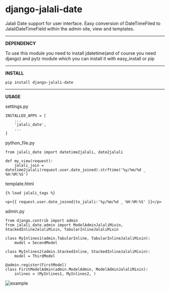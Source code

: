 # django-jalali-date
Jalali Date support for user interface. Easy conversion of DateTimeFiled to JalaliDateTimeField within the admin site, view and templates.
 
----------
**DEPENDENCY**

To use this module you need to install jdatetime(and of course you need django) and pytz module which you can install it with easy_install or pip

----------
**INSTALL**

    pip install django-jalali-date   

----------
**USAGE**

settings.py

    INSTALLED_APPS = [
	    ...
	    'jalali_date',
	    ...
	]


python_file.py

    from jalali_date import datetime2jalali, date2jalali
    
    def my_view(request):
        jalali_join = datetime2jalali(request.user.date_joined).strftime('%y/%m/%d _ %H:%M:%S')
   
template.html
    
    {% load jalali_tags %}
    
    <p>{{ request.user.date_joined|to_jalali:'%y/%m/%d _ %H:%M:%S' }}</p>


admin.py

	from django.contrib import admin
	from jalali_date.admin import ModelAdminJalaliMixin, StackedInlineJalaliMixin, TabularInlineJalaliMixin
	    
    class MyInlines1(admin.TabularInline, TabularInlineJalaliMixin):
	    model = SecendModel
    
    class MyInlines2(admin.StackedInline, StackedInlineJalaliMixin):
	    model = ThirdModel
	
	@admin.register(FirstModel)
	class FirstModelAdmin(admin.ModelAdmin, ModelAdminJalaliMixin):
		inlines = (MyInlines1, MyInlines2, )    

![example](http://bayanbox.ir/view/2877111068605695571/Screenshot-from-2016-07-26-01-37-07.png)
